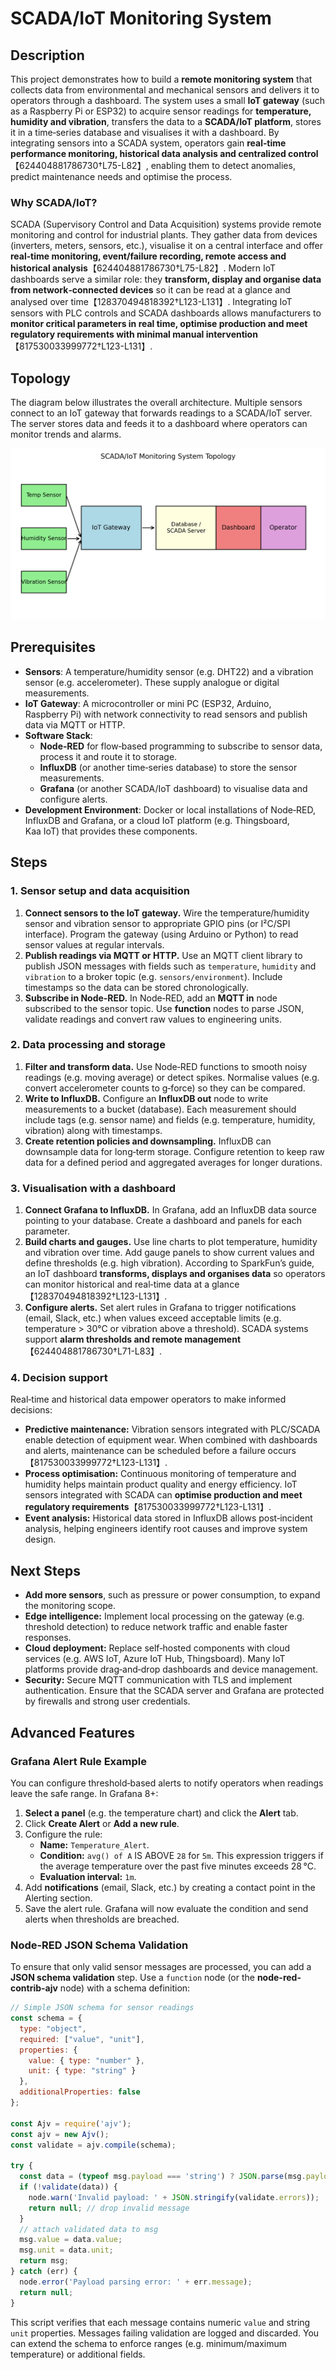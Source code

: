 # SCADA/IoT Monitoring System

## Description

This project demonstrates how to build a **remote monitoring system** that collects data from environmental and mechanical sensors and delivers it to operators through a dashboard.  The system uses a small **IoT gateway** (such as a Raspberry Pi or ESP32) to acquire sensor readings for **temperature, humidity and vibration**, transfers the data to a **SCADA/IoT platform**, stores it in a time‑series database and visualises it with a dashboard.  By integrating sensors into a SCADA system, operators gain **real‑time performance monitoring, historical data analysis and centralized control**【624404881786730†L75-L82】, enabling them to detect anomalies, predict maintenance needs and optimise the process.

### Why SCADA/IoT?

SCADA (Supervisory Control and Data Acquisition) systems provide remote monitoring and control for industrial plants.  They gather data from devices (inverters, meters, sensors, etc.), visualise it on a central interface and offer **real‑time monitoring, event/failure recording, remote access and historical analysis**【624404881786730†L75-L82】.  Modern IoT dashboards serve a similar role: they **transform, display and organise data from network‑connected devices** so it can be read at a glance and analysed over time【128370494818392†L123-L131】.  Integrating IoT sensors with PLC controls and SCADA dashboards allows manufacturers to **monitor critical parameters in real time, optimise production and meet regulatory requirements with minimal manual intervention**【817530033999772†L123-L131】.

## Topology

The diagram below illustrates the overall architecture.  Multiple sensors connect to an IoT gateway that forwards readings to a SCADA/IoT server.  The server stores data and feeds it to a dashboard where operators can monitor trends and alarms.

![SCADA/IoT Topology](scada_iot_monitoring_topology.png)

## Prerequisites

- **Sensors**: A temperature/humidity sensor (e.g. DHT22) and a vibration sensor (e.g. accelerometer).  These supply analogue or digital measurements.
- **IoT Gateway**: A microcontroller or mini PC (ESP32, Arduino, Raspberry Pi) with network connectivity to read sensors and publish data via MQTT or HTTP.
- **Software Stack**:
  - **Node‑RED** for flow‑based programming to subscribe to sensor data, process it and route it to storage.
  - **InfluxDB** (or another time‑series database) to store the sensor measurements.
  - **Grafana** (or another SCADA/IoT dashboard) to visualise data and configure alerts.
- **Development Environment**: Docker or local installations of Node‑RED, InfluxDB and Grafana, or a cloud IoT platform (e.g. Thingsboard, Kaa IoT) that provides these components.

## Steps

### 1. Sensor setup and data acquisition

1. **Connect sensors to the IoT gateway.**  Wire the temperature/humidity sensor and vibration sensor to appropriate GPIO pins (or I²C/SPI interface).  Program the gateway (using Arduino or Python) to read sensor values at regular intervals.
2. **Publish readings via MQTT or HTTP.**  Use an MQTT client library to publish JSON messages with fields such as `temperature`, `humidity` and `vibration` to a broker topic (e.g. `sensors/environment`).  Include timestamps so the data can be stored chronologically.
3. **Subscribe in Node‑RED.**  In Node‑RED, add an **MQTT in** node subscribed to the sensor topic.  Use **function** nodes to parse JSON, validate readings and convert raw values to engineering units.

### 2. Data processing and storage

1. **Filter and transform data.**  Use Node‑RED functions to smooth noisy readings (e.g. moving average) or detect spikes.  Normalise values (e.g. convert accelerometer counts to g‑force) so they can be compared.
2. **Write to InfluxDB.**  Configure an **InfluxDB out** node to write measurements to a bucket (database).  Each measurement should include tags (e.g. sensor name) and fields (e.g. temperature, humidity, vibration) along with timestamps.
3. **Create retention policies and downsampling.**  InfluxDB can downsample data for long‑term storage.  Configure retention to keep raw data for a defined period and aggregated averages for longer durations.

### 3. Visualisation with a dashboard

1. **Connect Grafana to InfluxDB.**  In Grafana, add an InfluxDB data source pointing to your database.  Create a dashboard and panels for each parameter.
2. **Build charts and gauges.**  Use line charts to plot temperature, humidity and vibration over time.  Add gauge panels to show current values and define thresholds (e.g. high vibration).  According to SparkFun’s guide, an IoT dashboard **transforms, displays and organises data** so operators can monitor historical and real‑time data at a glance【128370494818392†L123-L131】.
3. **Configure alerts.**  Set alert rules in Grafana to trigger notifications (email, Slack, etc.) when values exceed acceptable limits (e.g. temperature > 30°C or vibration above a threshold).  SCADA systems support **alarm thresholds and remote management**【624404881786730†L71-L83】.

### 4. Decision support

Real‑time and historical data empower operators to make informed decisions:

- **Predictive maintenance:** Vibration sensors integrated with PLC/SCADA enable detection of equipment wear.  When combined with dashboards and alerts, maintenance can be scheduled before a failure occurs【817530033999772†L123-L131】.
- **Process optimisation:** Continuous monitoring of temperature and humidity helps maintain product quality and energy efficiency.  IoT sensors integrated with SCADA can **optimise production and meet regulatory requirements**【817530033999772†L123-L131】.
- **Event analysis:** Historical data stored in InfluxDB allows post‑incident analysis, helping engineers identify root causes and improve system design.

## Next Steps

- **Add more sensors**, such as pressure or power consumption, to expand the monitoring scope.
- **Edge intelligence:** Implement local processing on the gateway (e.g. threshold detection) to reduce network traffic and enable faster responses.
- **Cloud deployment:** Replace self‑hosted components with cloud services (e.g. AWS IoT, Azure IoT Hub, Thingsboard).  Many IoT platforms provide drag‑and‑drop dashboards and device management.
- **Security:** Secure MQTT communication with TLS and implement authentication.  Ensure that the SCADA server and Grafana are protected by firewalls and strong user credentials.

## Advanced Features

### Grafana Alert Rule Example

You can configure threshold‑based alerts to notify operators when readings leave the safe range.  In Grafana 8+:

1. **Select a panel** (e.g. the temperature chart) and click the **Alert** tab.
2. Click **Create Alert** or **Add a new rule**.
3. Configure the rule:
   - **Name:** `Temperature_Alert`.
   - **Condition:** `avg() of A` IS ABOVE `28` for `5m`.  This expression triggers if the average temperature over the past five minutes exceeds 28 °C.
   - **Evaluation interval:** `1m`.
4. Add **notifications** (email, Slack, etc.) by creating a contact point in the Alerting section.
5. Save the alert rule.  Grafana will now evaluate the condition and send alerts when thresholds are breached.

### Node‑RED JSON Schema Validation

To ensure that only valid sensor messages are processed, you can add a **JSON schema validation** step.  Use a `function` node (or the **node-red-contrib-ajv** node) with a schema definition:

```javascript
// Simple JSON schema for sensor readings
const schema = {
  type: "object",
  required: ["value", "unit"],
  properties: {
    value: { type: "number" },
    unit: { type: "string" }
  },
  additionalProperties: false
};

const Ajv = require('ajv');
const ajv = new Ajv();
const validate = ajv.compile(schema);

try {
  const data = (typeof msg.payload === 'string') ? JSON.parse(msg.payload) : msg.payload;
  if (!validate(data)) {
    node.warn('Invalid payload: ' + JSON.stringify(validate.errors));
    return null; // drop invalid message
  }
  // attach validated data to msg
  msg.value = data.value;
  msg.unit = data.unit;
  return msg;
} catch (err) {
  node.error('Payload parsing error: ' + err.message);
  return null;
}
```

This script verifies that each message contains numeric `value` and string `unit` properties.  Messages failing validation are logged and discarded.  You can extend the schema to enforce ranges (e.g. minimum/maximum temperature) or additional fields.
